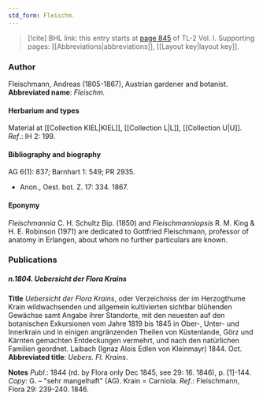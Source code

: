 ```yaml
---
std_form: Fleischm.
---
```


> [!cite] BHL link: this entry starts at [page 845](https://www.biodiversitylibrary.org/page/33120976) of TL-2 Vol. I.
> Supporting pages: [[Abbreviations|abbreviations]], [[Layout key|layout key]].

### Author

Fleischmann, Andreas (1805-1867), Austrian gardener and botanist. 
**Abbreviated name**: *Fleischm.*

#### Herbarium and types

Material at [[Collection KIEL|KIEL]], [[Collection L|L]], [[Collection U|U]].
*Ref*.: IH 2: 199.

#### Bibliography and biography

AG 6(1): 837; Barnhart 1: 549; PR 2935.
- Anon., Oest. bot. Z. 17: 334. 1867.

#### Eponymy

*Fleischmannia* C. H. Schultz Bip. (1850) and *Fleischmanniopsis* R. M. King & H. E. Robinson (1971) are dedicated to Gottfried Fleischmann, professor of anatomy in Erlangen, about whom no further particulars are known.

### Publications

##### n.1804. Uebersicht der Flora Krains

**Title**
*Uebersicht der Flora Krains*, oder Verzeichniss der im Herzogthume Krain wildwachsenden und allgemein kultivierten sichtbar blühenden Gewächse samt Angabe ihrer Standorte, mit den neuesten auf den botanischen Exkursionen vom Jahre 1819 bis 1845 in Ober-, Unter- und Innerkrain und in einigen angränzenden Theilen von Küstenlande, Görz und Kärnten gemachten Entdeckungen vermehrt, und nach den natürlichen Familien geordnet. Laibach (Ignaz Alois Edlen von Kleinmayr) 1844. Oct.
**Abbreviated title**: *Uebers. Fl. Krains*.

**Notes**
*Publ*.: 1844 (rd. by Flora only Dec 1845, see 29: 16. 1846), p. \[1\]-144. *Copy*: G. – "sehr mangelhaft" (AG). Krain = Carniola.
*Ref*.: Fleischmann, Flora 29: 239-240. 1846.


